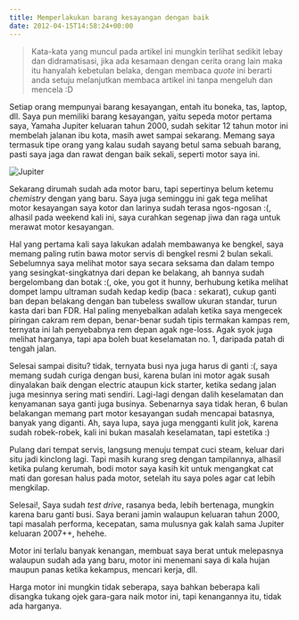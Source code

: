 ```yaml
---
title: Memperlakukan barang kesayangan dengan baik
date: 2012-04-15T14:58:24+00:00
---
```

> Kata-kata yang muncul pada artikel ini mungkin terlihat sedikit lebay dan didramatisasi, jika ada kesamaan dengan cerita orang lain maka itu hanyalah kebetulan belaka, dengan membaca *quote* ini berarti anda setuju melanjutkan membaca artikel ini tanpa mengeluh dan mencela :D

Setiap orang mempunyai barang kesayangan, entah itu boneka, tas, laptop, dll. Saya pun memiliki barang kesayangan, yaitu sepeda motor pertama saya, Yamaha Jupiter keluaran tahun 2000, sudah sekitar 12 tahun motor ini membelah jalanan ibu kota, masih awet sampai sekarang. Memang saya termasuk tipe orang yang kalau sudah sayang betul sama sebuah barang, pasti saya jaga dan rawat dengan baik sekali, seperti motor saya ini.
<!--more-->

![Jupiter](/images/jupiter.jpg)

Sekarang dirumah sudah ada motor baru, tapi sepertinya belum ketemu *chemistry* dengan yang baru. Saya juga seminggu ini gak tega melihat motor kesayangan saya kotor dan larinya sudah terasa ngos-ngosan :(, alhasil pada weekend kali ini, saya curahkan segenap jiwa dan raga untuk merawat motor kesayangan.

Hal yang pertama kali saya lakukan adalah membawanya ke bengkel, saya memang paling rutin bawa motor servis di bengkel resmi 2 bulan sekali. Sebelumnya saya melihat motor saya secara seksama dan dalam tempo yang sesingkat-singkatnya dari depan ke belakang, ah bannya sudah bergelombang dan botak :(, oke, you got it hunny, berhubung ketika melihat dompet lampu ultraman sudah kedap kedip (baca : sekarat), cukup ganti ban depan belakang dengan ban tubeless swallow ukuran standar, turun kasta dari ban FDR. Hal paling menyebalkan adalah ketika saya mengecek piringan cakram rem depan, benar-benar sudah tipis termakan kampas rem, ternyata ini lah penyebabnya rem depan agak nge-loss. Agak syok juga melihat harganya, tapi apa boleh buat keselamatan no. 1, daripada patah di tengah jalan.

Selesai sampai disitu? tidak, ternyata busi nya juga harus di ganti :(, saya memang sudah curiga dengan busi, karena bulan ini motor agak susah dinyalakan baik dengan electric ataupun kick starter, ketika sedang jalan juga mesinnya sering mati sendiri. Lagi-lagi dengan dalih keselamatan dan kenyamanan saya ganti juga businya. Sebenarnya saya tidak heran, 6 bulan belakangan memang part motor kesayangan sudah mencapai batasnya, banyak yang diganti. Ah, saya lupa, saya juga mengganti kulit jok, karena sudah robek-robek, kali ini bukan masalah keselamatan, tapi estetika :)

Pulang dari tempat servis, langsung menuju tempat cuci steam, keluar dari situ jadi kinclong lagi. Tapi masih kurang sreg dengan tampilannya, alhasil ketika pulang kerumah, bodi motor saya kasih kit untuk mengangkat cat mati dan goresan halus pada motor, setelah itu saya poles agar cat lebih mengkilap.

Selesai!, Saya sudah *test drive*, rasanya beda, lebih bertenaga, mungkin karena baru ganti busi. Saya berani jamin walaupun keluaran tahun 2000, tapi masalah performa, kecepatan, sama mulusnya gak kalah sama Jupiter keluaran 2007++, hehehe.

Motor ini terlalu banyak kenangan, membuat saya berat untuk melepasnya walaupun sudah ada yang baru, motor ini menemani saya di kala hujan maupun panas ketika kekampus, mencari kerja, dll.

Harga motor ini mungkin tidak seberapa, saya bahkan beberapa kali disangka tukang ojek gara-gara naik motor ini, tapi kenangannya itu, tidak ada harganya.